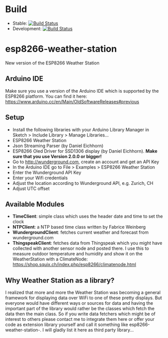 # Build

* Stable: [![Build Status](https://travis-ci.org/kentaylor/esp8266-weather-station.svg?branch=master)](https://travis-ci.org/kentaylor/esp8266-weather-station)
* Development: [![Build Status](https://travis-ci.org/kentaylor/esp8266-weather-station.svg?branch=development)](https://travis-ci.org/kentaylor/esp8266-weather-station)

# esp8266-weather-station

New version of the ESP8266 Weather Station

## Arduino IDE

Make sure you use a version of the Arduino IDE which is supported by the ESP8266 platform. You can find it here: https://www.arduino.cc/en/Main/OldSoftwareReleases#previous

## Setup

* Install the following libraries with your Arduino Library Manager in Sketch > Include Library > Manage Libraries...
 * ESP8266 Weather Station
 * Json Streaming Parser (by Daniel Eichhorn)
 * ESP8266 Oled Driver for SSD1306 display (by Daniel Eichhorn). **Make sure that you use Version 2.0.0 or bigger!**
* Go to http://wunderground.com, create an account and get an API Key
* In the Arduino IDE go to File > Examples > ESP8266 Weather Station
 * Enter  the Wunderground API Key
 * Enter your Wifi credentials
 * Adjust the location according to Wunderground API, e.g. Zurich, CH
 * Adjust UTC offset

## Available Modules
* **TimeClient**: simple class which uses the header date and time to set the clock
* **NTPClient**: a NTP based time class written by Fabrice Weinberg
* **WundergroundClient**: fetches current weather and forecast from wunderground.com
* **ThingspeakClient**: fetches data from Thingspeak which you might have collected with another sensor node and posted there. I use this to measure outdoor temperature and humidity and show it on the WeatherStation with a ClimateNode: https://shop.squix.ch/index.php/esp8266/climatenode.html  

## Why Weather Station as a library?

I realized that more and more the Weather Station was becoming a general framework for displaying data over WiFi to one of these pretty displays. But everyone would have different ways or sources for data and having the important part of the library would rather be the classes which fetch the data then the main class.
So if you write data fetchers which might be of interest to others please contact me to integrate them here or offer your code as extension library yourself and call it something like esp8266-weather-station-<yourservice>.
I will gladly list it here as third party library...
